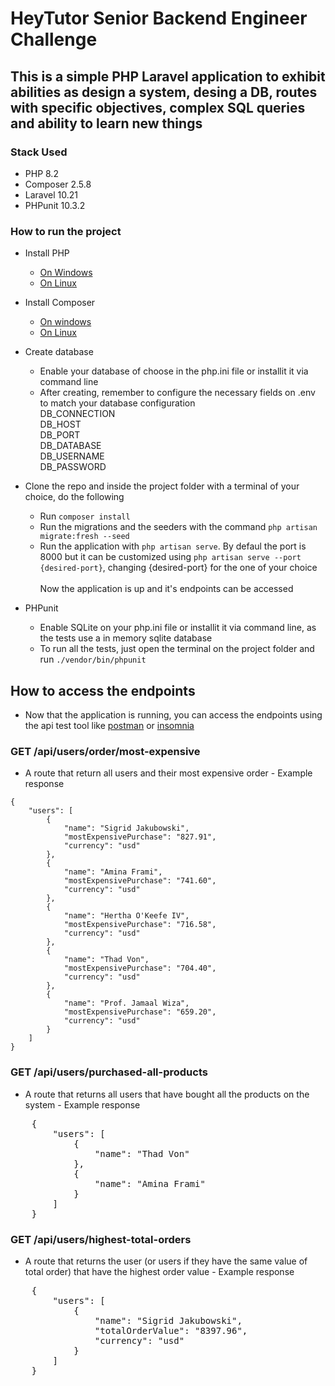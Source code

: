 # HeyTutor Senior Backend Engineer Challenge 

## This is a simple PHP Laravel application to exhibit abilities as design a system, desing a DB, routes with specific objectives, complex SQL queries and ability to learn new things

 ### Stack Used
- PHP 8.2 <br>
- Composer 2.5.8 <br>
- Laravel 10.21 <br>
- PHPunit 10.3.2
### How to run the project
- Install PHP <br>
    - [On Windows](https://www.sitepoint.com/how-to-install-php-on-windows/) <br>
    - [On Linux](https://computingforgeeks.com/how-to-install-php-8-2-on-ubuntu/) <br>
- Install Composer <br>
    - [On windows](https://www.javatpoint.com/how-to-install-composer-on-windows#:~:text=Using%20Installer&text=Under%20the%20%22Installation%20%2D%20Windows%22,install%20and%20follow%20the%20instructions.) <br>
    - [On Linux](https://operavps.com/docs/install-php-composer-in-linux/)
- Create database <br>
  - Enable your database of choose in the php.ini file or installit it via command line
  - After creating, remember to configure the necessary fields on .env to match your database configuration <br>
    DB_CONNECTION <br>
    DB_HOST <br>
    DB_PORT <br>
    DB_DATABASE <br>
    DB_USERNAME <br>
    DB_PASSWORD

- Clone the repo and inside the project folder with a terminal of your choice, do the following
    - Run `composer install`
    - Run the migrations and the seeders with the command `php artisan migrate:fresh --seed`
    - Run the application with `php artisan serve`. By defaul the port is 8000 but it can be customized using `php artisan serve --port {desired-port}`, changing  {desired-port} for the one of your choice <br> <br>
Now the application is up and it's endpoints can be accessed

- PHPunit
    - Enable SQLite on your php.ini file or installit it via command line, as the tests use a in memory sqlite database   
    - To run all the tests, just open the terminal on the project folder and run `./vendor/bin/phpunit`

## How to access the endpoints
   - Now that the application is running, you can access the endpoints using the api test tool like [postman](https://www.postman.com/) or [insomnia](https://insomnia.rest/)<br>

### GET /api/users/order/most-expensive
   - A route that return all users and their most expensive order - Example response
    
    {
    	"users": [
    		{
    			"name": "Sigrid Jakubowski",
    			"mostExpensivePurchase": "827.91",
    			"currency": "usd"
    		},
    		{
    			"name": "Amina Frami",
    			"mostExpensivePurchase": "741.60",
    			"currency": "usd"
    		},
    		{
    			"name": "Hertha O'Keefe IV",
    			"mostExpensivePurchase": "716.58",
    			"currency": "usd"
    		},
    		{
    			"name": "Thad Von",
    			"mostExpensivePurchase": "704.40",
    			"currency": "usd"
    		},
    		{
    			"name": "Prof. Jamaal Wiza",
    			"mostExpensivePurchase": "659.20",
    			"currency": "usd"
    		}
    	]
    }

### GET /api/users/purchased-all-products 
- A route that returns all users that have bought all the products on the system - Example response   
<pre>
    {
        "users": [
            {
                "name": "Thad Von"
            },
            {
                "name": "Amina Frami"
            }
        ]
    }
</pre>
    
### GET /api/users/highest-total-orders
- A route that returns the user (or users if they have the same value of total order) that have the highest order value - Example response   
<pre>
    {
    	"users": [
    		{
    			"name": "Sigrid Jakubowski",
    			"totalOrderValue": "8397.96",
    			"currency": "usd"
    		}
    	]
    }
</pre>

